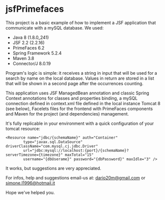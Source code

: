 # jsfPrimefaces
This project is a basic example of how to implement a JSF application that communicate with a mySQL database.
We used:
- Java 8 (1.8.0_241)
- JSF 2.2 (2.2.16)
- PrimeFaces 6.2
- Spring Framework 5.2.4
- Maven 3.8
- Connector/J 8.0.19 

Program's logic is simple: it receives a string in input that will be used for a search by name on the local database.
Values in return are stored in a list that will be shown in a second page after the occurrences counting.

This application uses JSF ManagedBean annotation and classic Spring Context annotations for classes and properties binding, a mySQL connection defined in context.xml file defined in the local instance Tomcat 8 (see below), Facelets files for the frontend with PrimeFaces components and Maven for the project (and dependencies) management.

It's fully replicable in your environment with a quick configuration of your tomcat resource:
```
<Resource name="jdbc/{schemaName}" auth="Container"
		type="javax.sql.DataSource" driverClassName="com.mysql.cj.jdbc.Driver"
		url="jdbc:mysql://localhost:{port}/{schemaName}?serverTimezone={timezone}" maxTotal="15"
		username="{dbUserame}" password="{dbPassword}" maxIdle="3" />
```
It works, but suggestions are very appreciated.

For infos, help and suggestions email-us at: dario20m@gmail.com or simone.l1996@hotmail.it

Hope we've helped you.
